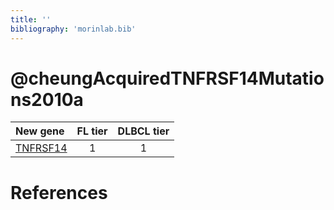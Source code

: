 ```yaml
---
title: ''
bibliography: 'morinlab.bib'
---
```


# @cheungAcquiredTNFRSF14Mutations2010a
|New gene|FL tier|DLBCL tier|
|:-|:-:|:-:|
|[TNFRSF14](TNFRSF14)|1 |1 |

# References

